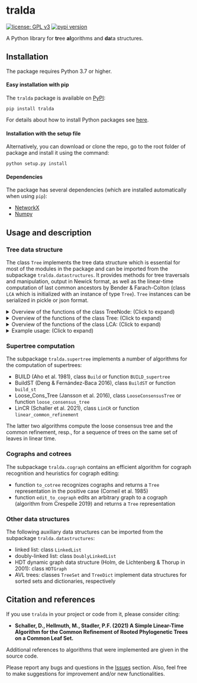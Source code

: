 # tralda

[![license: GPL v3](https://img.shields.io/badge/License-GPLv3-blue.svg)](https://www.gnu.org/licenses/gpl-3.0)
[![pypi version](https://img.shields.io/badge/pypi-v1.0.0-blue.svg)](https://pypi.org/project/tralda/)

A Python library for **tr**ee **al**gorithms and **da**ta structures.

## Installation

The package requires Python 3.7 or higher.

#### Easy installation with pip

The `tralda` package is available on [PyPI](https://pypi.org/project/tralda/):

    pip install tralda

For details about how to install Python packages see [here](https://packaging.python.org/tutorials/installing-packages/).

#### Installation with the setup file

Alternatively, you can download or clone the repo, go to the root folder of package and install it using the command:

    python setup.py install

#### Dependencies

The package has several dependencies (which are installed automatically when using `pip`):
* [NetworkX](https://networkx.github.io/)
* [Numpy](https://numpy.org)

## Usage and description

### Tree data structure

The class `Tree` implements the tree data structure which is essential for most of the modules in the package and can be imported from the subpackage `tralda.datastructures`.
It provides methods for tree traversals and manipulation, output in Newick format, as well as the linear-time computation of last common ancestors by Bender & Farach-Colton (class `LCA` which is initialized with an instance of type `Tree`).
`Tree` instances can be serialized in pickle or json format.

<details>
<summary>Overview of the functions of the class TreeNode: (Click to expand)</summary>

| Function | Description |
| --- | --- |
| `attributes()` | generator for the node attributes |
| `add_child(child_node)` | add `child_node` as a child |
| `add_child_right_of(child_node, right_of)` | add `child_node` as a child to the right of `right_of` |
| `remove_child(child_node)` | remove the child `child_node` |
| `detach()` | remove the node from its parent's children |
| `is_leaf()` | check if the node is a leaf |
| `child_subsequence(left_node, right_node)` | list of children between `left_node` and `right_node`

</details>

<details>

<summary>Overview of the functions of the class Tree: (Click to expand)</summary>

| Function | Description |
| --- | --- |
| `leaves()` | generator for the leaf nodes |
| `preorder()` | generator for preorder (=top-down) traversal |
| `postorder()` | generator for postorder (=bottom-up) traversal |
| `inner_vertices()` | generator for inner nodes |
| `edges()` | generator for the edges of the tree |
| `euler_generator()` | generator for an Euler tour |
| `leaf_dict()` | compute the `list` of leaf nodes in the subtree of each node, and return them as a `dict` |
| `contract(edges)` | contract all edges in the collection `edges` |
| `get_triples()` | return a list of all triples that are displayed by the tree |
| `delete_and_reconnect(node)` | delete `node` and reconnect its children to its parent |
| `copy()` | construct a copy of the tree (node attributes are only copied as references, but mutable data types should be avoided as node attribute values) |
| `to_newick()` | return a `str` representation of the tree in Newick format |
| `random_tree(N, binary=False)` | return a random tree with `N` leaves that is optionally forced to be binary; new children are stepwise attached to randomly selected nodes until `N` are reached |
| `to_nx()` | return a NetworkX `DiGraph` version of the tree (with the ids of the `TreeNode` instances as nodes) and its `root` (also represented by the id) |
| `parse_nx(G, root)` | convert a tree encoded as a NetworkX `DiGraph` (together with the `root`) back into a `Tree` |
| `serialize(filename, mode=None)` | serialize a tree in JSON or pickle format specified by `mode`; default is `None`, in which case the mode is inferred from the filename ending |
| `load(filename, mode=None)` | load a tree from file in JSON or pickle format specified by `mode`; default is `None`, in which case the mode is inferred from the filename ending |
| `is_binary()` | check if the tree is binary |
| `is_phylogenetic()` | check if the tree is phylogenetic (all inner nodes have at least one child) |
| `equal_topology(other)` | check whether this tree and `other` have the same topology based on the leaves' `label` attributes |
| `is_refinement` | check whether this tree refines `other` based on the leaves' `label` attributes |

</details>

<details>

<summary>Overview of the functions of the class LCA: (Click to expand)</summary>

| Function | Description |
| --- | --- |
| `get(a, b)` | get the last common ancestor of nodes a and b |
| `displays_triple(a, b, c)` | check whether the triple ab|c is displayed |
| `are_comparable(u, v)` | check whether `u` and `v` are comparable in terms of the ancestor relation |
| `ancestor_or_equal(u, v)` | check whether `u` is equal to or an ancestor of `v` |
| `ancestor_not_equal(u, v)` | check whether `u` is a strict ancestor of `v` |
| `descendant_or_equal(u, v)` | check whether `u` is equal to or a descendant of `v` |
| `descendant_not_equal(u, v)` | check whether `u` is a strict descendant of `v` |
| `consistent_triples(triples)` | `list` with the subset of `triples` that are displayed by the tree |
| `consistent_triple_generator` | generator for the items in `triples` that are displayed |

</details>

<details>
<summary>Example usage: (Click to expand)</summary>

    from tralda.datastructures import Tree, LCA

    # construct a random tree with 20 leaves
    tree = Tree.random_tree(20)

    # serialization, reload via Tree.load('path/to/file.json')
    tree.serialize('path/to/file.json')

    # linear-time processing of the tree for constant-time
    # last common ancestor queries
    lca_T = LCA(tree)

    # l.c.a. queries via 'TreeNode' instances or labels (if the nodes
    # in the tree have the label attribute set)
    print( lca_T(4, 7) )

    # triple queries (e.g. is 3 5 | 2 displayed?)
    print( lca_T.displays_triple(3, 5, 2) )

</details>

### Supertree computation

The subpackage `tralda.supertree` implements a number of algorithms for the computation of supertrees:
* BUILD (Aho et al. 1981), class `Build` or function `BUILD_supertree`
* BuildST (Deng & Fernández-Baca 2016), class `BuildST` or function `build_st`
* Loose_Cons_Tree (Jansson et al. 2016), class `LooseConsensusTree` or function `loose_consensus_tree`
* LinCR (Schaller et al. 2021), class `LinCR` or function `linear_common_refinement`

The latter two algorithms compute the loose consensus tree and the common refinement, resp., for a sequence of trees on the same set of leaves in linear time.

### Cographs and cotrees

The subpackage `tralda.cograph` contains an efficient algorithm for cograph recognition and heuristics for cograph editing:
* function `to_cotree` recognizes cographs and returns a `Tree` representation in the positive case (Corneil et al. 1985)
* function `edit_to_cograph` edits an arbitrary graph to a cograph (algorithm from Crespelle 2019) and returns a `Tree` representation

### Other data structures

The following auxiliary data structures can be imported from the subpackage `tralda.datastructures`:
* linked list: class `LinkedList`
* doubly-linked list: class `DoublyLinkedList`
* HDT dynamic graph data structure (Holm, de Lichtenberg & Thorup in 2001): class `HDTGraph`
* AVL trees: classes `TreeSet` and `TreeDict` implement data structures for sorted sets and dictionaries, respectively

## Citation and references

If you use `tralda` in your project or code from it, please consider citing:

* **Schaller, D., Hellmuth, M., Stadler, P.F. (2021) A Simple Linear-Time Algorithm for the Common Refinement of Rooted Phylogenetic Trees on a Common Leaf Set.**

Additional references to algorithms that were implemented are given in the source code.

Please report any bugs and questions in the [Issues](https://github.com/david-schaller/tralda/issues) section.
Also, feel free to make suggestions for improvement and/or new functionalities.
